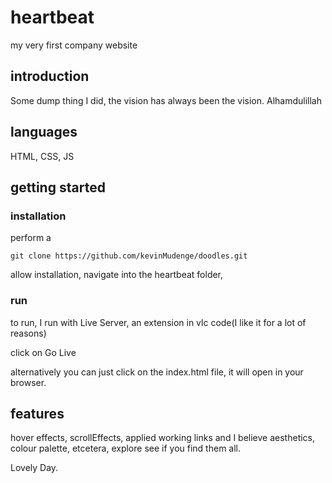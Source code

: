 # heartbeat
my very first company website

## introduction

Some dump thing I did, the vision has always been the vision. Alhamdulillah

## languages

HTML, CSS, JS

## getting started

### installation

perform a

```git
git clone https://github.com/kevinMudenge/doodles.git

```

allow installation, navigate into the heartbeat folder,

### run

to run, I run with Live Server, an extension in vlc code(I like it for a lot of reasons)

click on Go Live

alternatively you can just click on the index.html file, it will open in your browser.

## features

hover effects, scrollEffects, applied working links and I believe aesthetics, colour palette, etcetera, explore see if you find them all.


Lovely Day.